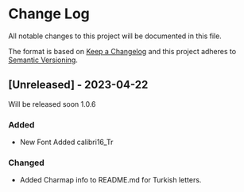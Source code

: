 
# Change Log
All notable changes to this project will be documented in this file.
 
The format is based on [Keep a Changelog](http://keepachangelog.com/)
and this project adheres to [Semantic Versioning](http://semver.org/).
 
## [Unreleased] - 2023-04-22
 
Will be released soon 1.0.6
 
### Added
- New Font Added calibri16_Tr
 
### Changed
* Added Charmap info to README.md for Turkish letters.
 
